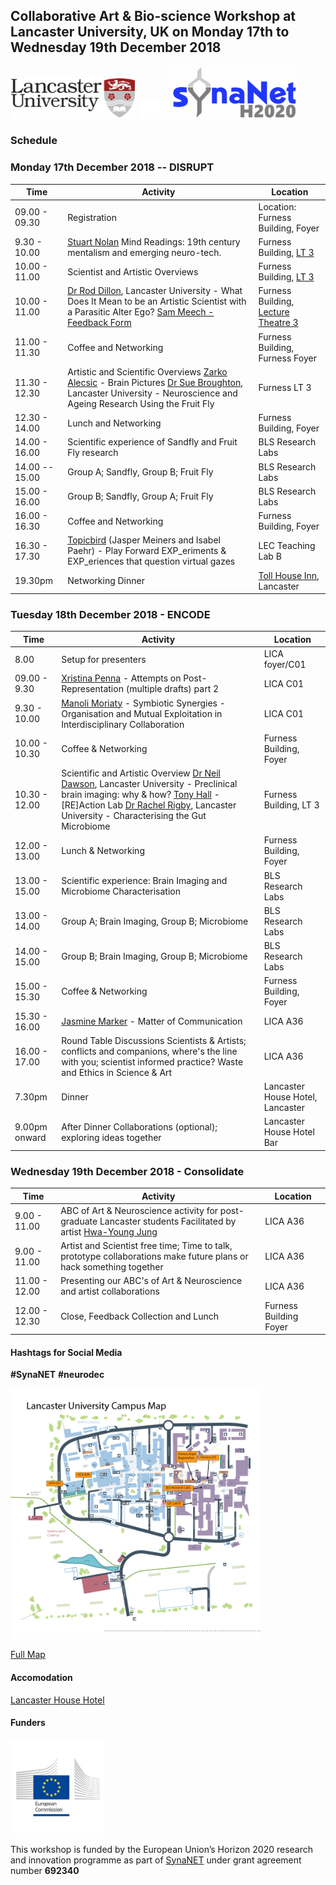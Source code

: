 ## Collaborative Art & Bio-science Workshop at **Lancaster University, UK** on **Monday 17th to Wednesday 19th December 2018**

<img src="https://raw.githubusercontent.com/cheapjack/DisruptEncodeConsolidate/master/media/LancsACLogo.png" width="200">
<img src="https://raw.githubusercontent.com/cheapjack/DisruptEncodeConsolidate/master/media/space.png" width="50">
<img src="https://raw.githubusercontent.com/cheapjack/DisruptEncodeConsolidate/master/media/synaNetLogo.png" width="200">

### Schedule

### Monday 17th December 2018 -- DISRUPT

|Time|Activity|Location
|------|------|------
|09.00 - 09.30| Registration|Location: Furness Building, Foyer
|9.30 - 10.00|[Stuart Nolan](http://stuartnolan.com/) Mind Readings: 19th century mentalism and emerging neuro-tech.|Furness Building, [LT 3](https://photospheres.lancaster.ac.uk/photospheres/115)
|10.00 - 11.00|Scientist and Artistic Overviews|Furness Building, [LT 3](https://photospheres.lancaster.ac.uk/photospheres/115)
|10.00 - 11.00|[Dr Rod Dillon](http://www.lancaster.ac.uk/fhm/about-us/people/rod-dillon), Lancaster University - What Does It Mean to be an Artistic Scientist with a Parasitic Alter Ego? [Sam Meech - Feedback Form](http://smeech.co.uk)|Furness Building, [Lecture Theatre 3](https://photospheres.lancaster.ac.uk/photospheres/115)
|11.00 - 11.30|Coffee and Networking|Furness Building, Furness Foyer
|11.30 - 12.30|Artistic and Scientific Overviews [Zarko Alecsic](http://www.zarkoaleksic.com/) - Brain Pictures [Dr Sue Broughton](http://www.lancaster.ac.uk/fhm/about-us/people/susan-broughton), Lancaster University - Neuroscience and Ageing Research Using the Fruit Fly|Furness LT 3
|12.30 - 14.00|Lunch and Networking|Furness Building, Foyer
|14.00 - 16.00|Scientific experience of Sandfly and Fruit Fly research|BLS Research Labs|
|14.00 -- 15.00|Group A; Sandfly, Group B; Fruit Fly|BLS Research Labs
|15.00 - 16.00|Group B; Sandfly, Group A; Fruit Fly|BLS Research Labs
|16.00 - 16.30|Coffee and Networking|Furness Building, Foyer
|16.30 - 17.30|[Topicbird](http://thetopicbird.com/) (Jasper Meiners and Isabel Paehr) - Play Forward EXP\_eriments & EXP\_eriences that question virtual gazes|LEC Teaching Lab B|
|19.30pm| Networking Dinner| [Toll House Inn](https://www.tollhouseinn.co.uk/), Lancaster

### Tuesday 18th December 2018 - ENCODE

|Time|Activity|Location
|------|------|------
|8.00|Setup for presenters|LICA foyer/C01
|09.00 - 9.30|[Xristina Penna](http://xristinapenna.com/) - Attempts on Post-Representation (multiple drafts) part 2|LICA C01
|9.30 - 10.00|[Manoli Moriaty](https://manolimoriaty.com) - Symbiotic Synergies - Organisation and Mutual Exploitation in Interdisciplinary Collaboration|LICA C01
|10.00 - 10.30|Coffee & Networking|Furness Building, Foyer
|10.30 - 12.00|Scientific and Artistic Overview [Dr Neil Dawson](http://www.lancaster.ac.uk/fhm/about-us/people/neil-dawson), Lancaster University - Preclinical brain imaging: why & how? [Tony Hall](http://www.antonyhall.net/) - \[RE\]Action Lab  [Dr Rachel Rigby](http://www.lancaster.ac.uk/fhm/about-us/people/rachael-rigby), Lancaster University - Characterising the Gut Microbiome|Furness Building, LT 3
|12.00 - 13.00|Lunch & Networking|Furness Building, Foyer
|13.00 - 15.00|Scientific experience: Brain Imaging and Microbiome Characterisation|BLS Research Labs
|13.00 - 14.00|Group A; Brain Imaging, Group B; Microbiome|BLS Research Labs
|14.00 - 15.00|Group B; Brain Imaging, Group B; Microbiome|BLS Research Labs
|15.00 - 15.30|Coffee & Networking|Furness Building, Foyer
|15.30 - 16.00|[Jasmine Marker](https://cargocollective.com/mycongarde) - Matter of Communication|LICA A36
|16.00 - 17.00|Round Table Discussions Scientists & Artists; conflicts and companions, where's the line with you; scientist informed practice? Waste and Ethics in Science & Art|LICA A36
|7.30pm|Dinner|Lancaster House Hotel, Lancaster
|9.00pm onward|After Dinner Collaborations (optional); exploring ideas together|Lancaster House Hotel Bar

### Wednesday 19th December 2018 - Consolidate

|Time|Activity|Location
|------|------|-----
|9.00 - 11.00|ABC of Art & Neuroscience activity for post-graduate Lancaster students Facilitated by artist [Hwa-Young Jung](http://slyrabbit.net)|LICA A36
|9.00 - 11.00|Artist and Scientist free time; Time to talk, prototype collaborations make future plans or hack something together|LICA A36
|11.00 - 12.00|Presenting our ABC\'s of Art & Neuroscience and artist collaborations|LICA A36
|12.00 - 12.30|Close, Feedback Collection and Lunch|Furness Building Foyer


#### Hashtags for Social Media

**\#SynaNET** **\#neurodec**

<img src="images/map.png" width="400">

[Full Map](http://www.lancaster.ac.uk/media/lancaster-university/content-assets/documents/maps/campus-map.pdf)

#### Accomodation

[Lancaster House Hotel](https://englishlakes.co.uk/lancaster-house/)

#### Funders

<img src="https://raw.githubusercontent.com/cheapjack/DisruptEncodeConsolidate/master/media/European-Commission-1.jpg" width="150">

This workshop is funded by the European Union’s Horizon 2020 research and innovation programme as part of [SynaNET](http://www.synanet2020.com) under grant agreement number **692340**
